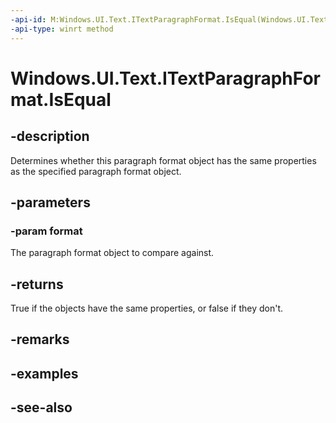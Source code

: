 ```yaml
---
-api-id: M:Windows.UI.Text.ITextParagraphFormat.IsEqual(Windows.UI.Text.ITextParagraphFormat)
-api-type: winrt method
---
```


<!-- Method syntax
public bool IsEqual(Windows.UI.Text.ITextParagraphFormat format)
-->

# Windows.UI.Text.ITextParagraphFormat.IsEqual

## -description
Determines whether this paragraph format object has the same properties as the specified paragraph format object.



## -parameters
### -param format
The paragraph format object to compare against.

## -returns
True if the objects have the same properties, or false if they don't.

## -remarks

## -examples

## -see-also
